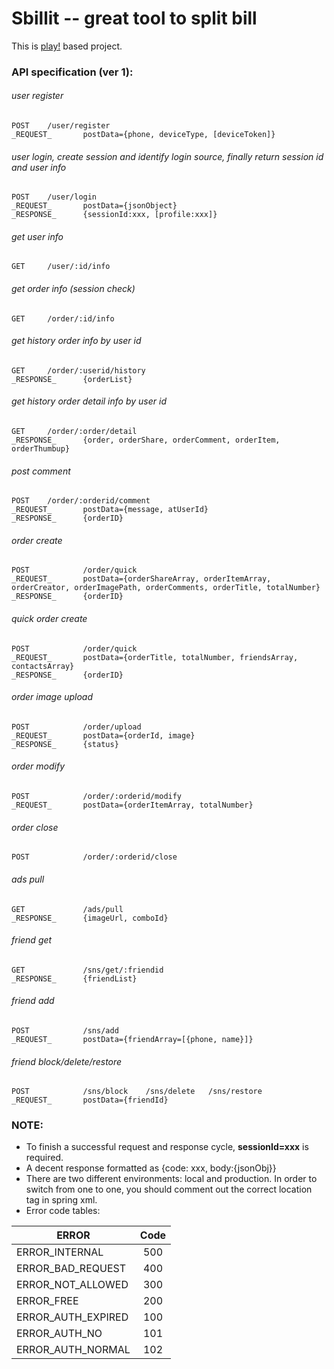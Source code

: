 Sbillit --  great tool to split bill
========

This is [play!](http://www.playframework.com/) based project. 

### API specification (ver 1):

###### user register
	POST    /user/register
	_REQUEST_		postData={phone, deviceType, [deviceToken]}
		
###### user login, create session and identify login source, finally return session id and user info
	POST 	/user/login	
	_REQUEST_		postData={jsonObject}
	_RESPONSE_		{sessionId:xxx, [profile:xxx]}
	
###### get user info
	GET		/user/:id/info
		
###### get order info (session check)
	GET		/order/:id/info	
		
###### get history order info by user id
	GET		/order/:userid/history
	_RESPONSE_		{orderList}
	
###### get history order  detail info by user id
	GET		/order/:order/detail
	_RESPONSE_		{order, orderShare, orderComment, orderItem, orderThumbup}
	
###### post comment
	POST    /order/:orderid/comment
	_REQUEST_  		postData={message, atUserId}
	_RESPONSE_		{orderID}
	
###### order create
	POST    		/order/quick
	_REQUEST_		postData={orderShareArray, orderItemArray, orderCreator, orderImagePath, orderComments, orderTitle, totalNumber}
	_RESPONSE_		{orderID}
	
###### quick order create
	POST    		/order/quick
	_REQUEST_		postData={orderTitle, totalNumber, friendsArray, contactsArray}
	_RESPONSE_		{orderID}
	
###### order image upload
	POST 			/order/upload
	_REQUEST_		postData={orderId, image}
	_RESPONSE_		{status}
	
###### order modify
	POST 			/order/:orderid/modify
	_REQUEST_       postData={orderItemArray, totalNumber}

###### order close
	POST 			/order/:orderid/close
	
###### ads pull
	GET				/ads/pull
	_RESPONSE_		{imageUrl, comboId}
	
###### friend get
	GET 			/sns/get/:friendid
	_RESPONSE_		{friendList}

###### friend add
	POST 			/sns/add
	_REQUEST_  		postData={friendArray=[{phone, name}]}
	
###### friend block/delete/restore
	POST 			/sns/block    /sns/delete   /sns/restore
	_REQUEST_  		postData={friendId}

	
### NOTE:
* To finish a successful request and response cycle, **sessionId=xxx** is required.
* A decent response formatted as {code: xxx, body:{jsonObj}}
* There are two different environments: local and production. In order to switch from one to one, you should comment out the correct location tag in spring xml.
* Error code tables:	

| ERROR 	       		| Code          | 
| ---------------------	|:-------------:| 
| ERROR_INTERNAL     	| 500 | 
| ERROR_BAD_REQUEST     | 400 | 
| ERROR_NOT_ALLOWED     | 300 | 
| ERROR_FREE     		| 200 | 
| ERROR_AUTH_EXPIRED    | 100 | 
| ERROR_AUTH_NO     	| 101 | 
| ERROR_AUTH_NORMAL     | 102 | 
	
	
	

		
	
